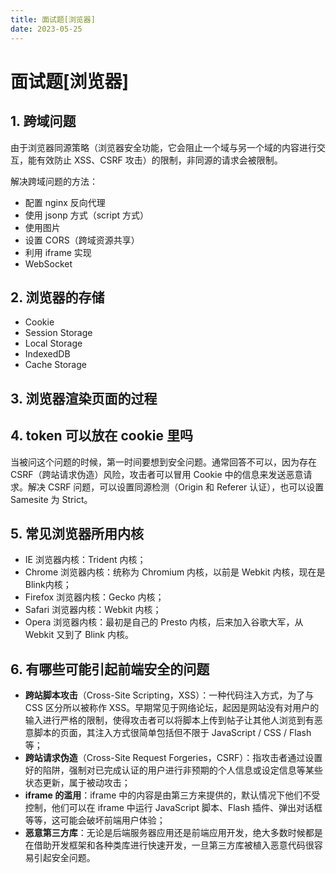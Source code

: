 ```yaml
---
title: 面试题[浏览器]
date: 2023-05-25
---
```


# 面试题[浏览器]





## 1. 跨域问题

由于浏览器同源策略（浏览器安全功能，它会阻止一个域与另一个域的内容进行交互，能有效防止 XSS、CSRF 攻击）的限制，非同源的请求会被限制。

解决跨域问题的方法：

- 配置 nginx 反向代理
- 使用 jsonp 方式（script 方式）
- 使用图片
- 设置 CORS（跨域资源共享）
- 利用 iframe 实现
- WebSocket



## 2. 浏览器的存储

- Cookie
- Session Storage
- Local Storage
- IndexedDB
- Cache Storage



## 3. 浏览器渲染页面的过程





## 4. token 可以放在 cookie 里吗

当被问这个问题的时候，第一时间要想到安全问题。通常回答不可以，因为存在 CSRF（跨站请求伪造）风险，攻击者可以冒用 Cookie 中的信息来发送恶意请求。解决 CSRF 问题，可以设置同源检测（Origin 和 Referer 认证），也可以设置 Samesite 为 Strict。



## 5. 常见浏览器所用内核

- IE 浏览器内核：Trident 内核；
- Chrome 浏览器内核：统称为 Chromium 内核，以前是 Webkit 内核，现在是 Blink内核；
- Firefox 浏览器内核：Gecko 内核；
- Safari 浏览器内核：Webkit 内核；
- Opera 浏览器内核：最初是自己的 Presto 内核，后来加入谷歌大军，从 Webkit 又到了 Blink 内核。



## 6. 有哪些可能引起前端安全的问题

- **跨站脚本攻击**（Cross-Site Scripting，XSS）：⼀种代码注入方式，为了与 CSS 区分所以被称作 XSS。早期常见于网络论坛，起因是网站没有对用户的输⼊进行严格的限制，使得攻击者可以将脚本上传到帖子让其他人浏览到有恶意脚本的页面，其注入方式很简单包括但不限于 JavaScript / CSS / Flash 等；
- **跨站请求伪造**（Cross-Site Request Forgeries，CSRF）：指攻击者通过设置好的陷阱，强制对已完成认证的用户进行非预期的个人信息或设定信息等某些状态更新，属于被动攻击；
- **iframe 的滥⽤**：iframe 中的内容是由第三方来提供的，默认情况下他们不受控制，他们可以在 iframe 中运行 JavaScript 脚本、Flash 插件、弹出对话框等等，这可能会破坏前端用户体验；
- **恶意第三方库**：无论是后端服务器应用还是前端应用开发，绝大多数时候都是在借助开发框架和各种类库进行快速开发，⼀旦第三方库被植入恶意代码很容易引起安全问题。








